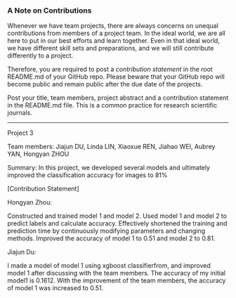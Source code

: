 ### A Note on Contributions

Whenever we have team projects, there are always concerns on unequal contributions from members of a project team. In the ideal world, we are all here to put in our best efforts and learn together. Even in that ideal world, we have different skill sets and preparations, and we will still contribute differently to a project. 

Therefore, you are required to post a *contribution statement* in the root README.md of your GitHub repo. Please beware that your GitHub repo will become public and remain public after the due date of the projects. 

Post your title, team members, project abstract and a contribution statement in the README.md file.  This is a common practice for research scientific journals. 

---

Project 3

Team members: Jiajun DU, Linda LIN, Xiaoxue REN, Jiahao WEI, Aubrey YAN, Hongyan ZHOU

Summary: In this project, we developed several models and ultimately improved the classification accuracy for images to 81%

[Contribution Statement] 

Hongyan Zhou: 

Constructed and trained model 1 and model 2. Used model 1 and model 2 to predict labels and calculate accuracy. Effectively shortened the training and prediction time by continuously modifying parameters and changing methods. Improved the accuracy of model 1 to 0.51 and model 2 to 0.81.

Jiajun Du:

I made a model of model 1 using xgboost classifierfrom, and improved model 1 after discussing with the team members.  The accuracy of my initial model1 is 0.1612.  With the improvement of the team members, the accuracy of model 1 was increased to 0.51.
